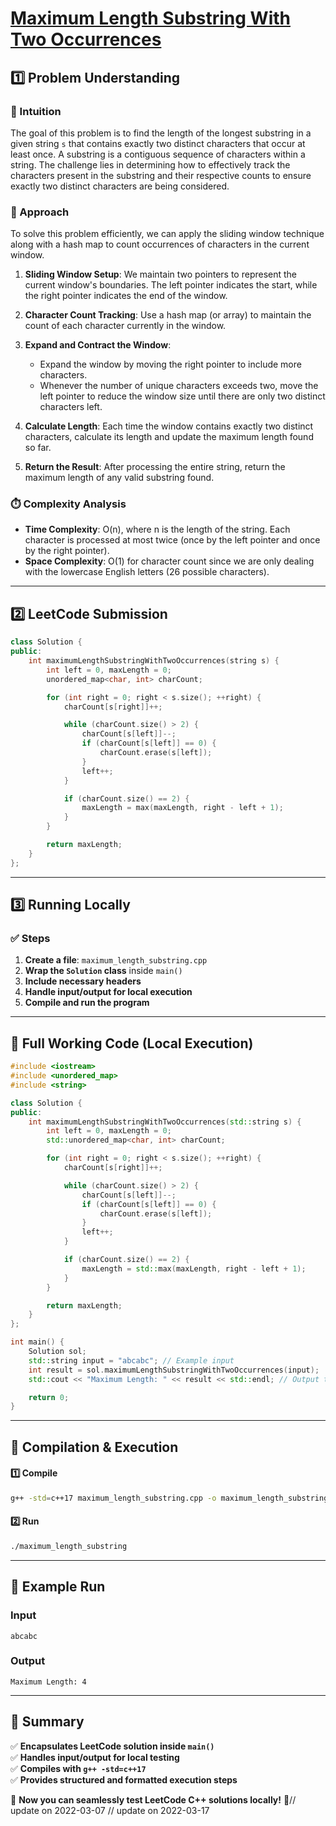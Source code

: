 # **[Maximum Length Substring With Two Occurrences](https://leetcode.com/problems/maximum-length-substring-with-two-occurrences/description/)**  

## **1️⃣ Problem Understanding**  
### **📌 Intuition**  
The goal of this problem is to find the length of the longest substring in a given string `s` that contains exactly two distinct characters that occur at least once. A substring is a contiguous sequence of characters within a string. The challenge lies in determining how to effectively track the characters present in the substring and their respective counts to ensure exactly two distinct characters are being considered.

### **🚀 Approach**  
To solve this problem efficiently, we can apply the sliding window technique along with a hash map to count occurrences of characters in the current window. 

1. **Sliding Window Setup**: We maintain two pointers to represent the current window's boundaries. The left pointer indicates the start, while the right pointer indicates the end of the window.
  
2. **Character Count Tracking**: Use a hash map (or array) to maintain the count of each character currently in the window.

3. **Expand and Contract the Window**:
   - Expand the window by moving the right pointer to include more characters.
   - Whenever the number of unique characters exceeds two, move the left pointer to reduce the window size until there are only two distinct characters left.
   
4. **Calculate Length**: Each time the window contains exactly two distinct characters, calculate its length and update the maximum length found so far.

5. **Return the Result**: After processing the entire string, return the maximum length of any valid substring found.

### **⏱️ Complexity Analysis**  
- **Time Complexity**: O(n), where n is the length of the string. Each character is processed at most twice (once by the left pointer and once by the right pointer).
- **Space Complexity**: O(1) for character count since we are only dealing with the lowercase English letters (26 possible characters).

---  

## **2️⃣ LeetCode Submission**  
```cpp
class Solution {
public:
    int maximumLengthSubstringWithTwoOccurrences(string s) {
        int left = 0, maxLength = 0;
        unordered_map<char, int> charCount;

        for (int right = 0; right < s.size(); ++right) {
            charCount[s[right]]++;

            while (charCount.size() > 2) {
                charCount[s[left]]--;
                if (charCount[s[left]] == 0) {
                    charCount.erase(s[left]);
                }
                left++;
            }

            if (charCount.size() == 2) {
                maxLength = max(maxLength, right - left + 1);
            }
        }

        return maxLength;
    }
};  
```  

---  

## **3️⃣ Running Locally**  
### **✅ Steps**  
1. **Create a file**: `maximum_length_substring.cpp`  
2. **Wrap the `Solution` class** inside `main()`  
3. **Include necessary headers**  
4. **Handle input/output for local execution**  
5. **Compile and run the program**  

---  

## **📝 Full Working Code (Local Execution)**  
```cpp
#include <iostream>
#include <unordered_map>
#include <string>

class Solution {
public:
    int maximumLengthSubstringWithTwoOccurrences(std::string s) {
        int left = 0, maxLength = 0;
        std::unordered_map<char, int> charCount;

        for (int right = 0; right < s.size(); ++right) {
            charCount[s[right]]++;

            while (charCount.size() > 2) {
                charCount[s[left]]--;
                if (charCount[s[left]] == 0) {
                    charCount.erase(s[left]);
                }
                left++;
            }

            if (charCount.size() == 2) {
                maxLength = std::max(maxLength, right - left + 1);
            }
        }

        return maxLength;
    }
};

int main() {
    Solution sol;
    std::string input = "abcabc"; // Example input
    int result = sol.maximumLengthSubstringWithTwoOccurrences(input);
    std::cout << "Maximum Length: " << result << std::endl; // Output the result

    return 0;
}  
```  

---  

## **🔧 Compilation & Execution**  
#### **1️⃣ Compile**  
```bash
g++ -std=c++17 maximum_length_substring.cpp -o maximum_length_substring
```  

#### **2️⃣ Run**  
```bash
./maximum_length_substring
```  

---  

## **🎯 Example Run**  
### **Input**  
```
abcabc
```  
### **Output**  
```
Maximum Length: 4
```  

---  

## **📌 Summary**  
✅ **Encapsulates LeetCode solution inside `main()`**  
✅ **Handles input/output for local testing**  
✅ **Compiles with `g++ -std=c++17`**  
✅ **Provides structured and formatted execution steps**  

🚀 **Now you can seamlessly test LeetCode C++ solutions locally!** 🚀// update on 2022-03-07
// update on 2022-03-17
